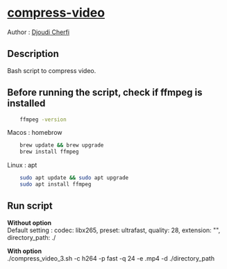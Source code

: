 # [compress-video](https://github.com/djoudi-cherfi/compress-video)

Author : [Djoudi Cherfi](https://github.com/djoudi-cherfi)

## Description

Bash script to compress video.

## Before running the script, check if ffmpeg is installed

```bash
    ffmpeg -version
```

Macos : homebrow

```bash
    brew update && brew upgrade
    brew install ffmpeg
```

Linux : apt

```bash
    sudo apt update && sudo apt upgrade
    sudo apt install ffmpeg
```

## Run script

**Without option**  
Default setting : codec: libx265, preset: ultrafast, quality: 28, extension: "", directory_path: ./

**With option**  
./compress_video_3.sh -c h264 -p fast -q 24 -e .mp4 -d ./directory_path
